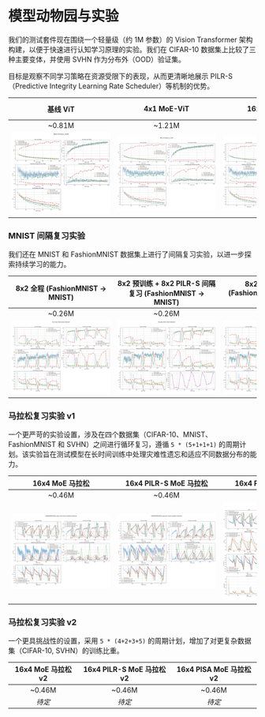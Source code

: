 # 模型动物园与实验

我们的测试套件现在围绕一个轻量级（约 1M 参数）的 Vision Transformer 架构构建，以便于快速进行认知学习原理的实验。我们在 CIFAR-10 数据集上比较了三种主要变体，并使用 SVHN 作为分布外（OOD）验证集。

目标是观察不同学习策略在资源受限下的表现，从而更清晰地展示 PILR-S（Predictive Integrity Learning Rate Scheduler）等机制的优势。

|   **基线 ViT**|   **4x1 MoE-ViT**|   **16x4 MoE-ViT**| **带有 3σ 学习的 16x4 PILR-S-MoE-ViT**   |
| :------: | :--------: | :--: | :---: |
|  ~0.81M   |~1.21M|~1.23M | ~1.23M   |
| <img src="output/ViT/img/legacy_img/20250626-BASE_ViT-Params_0.81M.png" style="max-width:200px;"> | <img src="output/ViT/img/legacy_img/20250626-MOE_4x1_ViT-Params_1.21M.png" style="max-width:200px;"> | <img src="output/ViT/img/legacy_img/20250626-MOE_16x4_ViT-Params_1.23M.png" style="max-width:200px;"> | <img src="output/ViT/img/legacy_img/20250626-GBP_MOE_ViT-Params_1.23M.png" style="max-width:200px;"> |

### MNIST 间隔复习实验

我们还在 MNIST 和 FashionMNIST 数据集上进行了间隔复习实验，以进一步探索持续学习的能力。

|  **8x2 全程 (FashionMNIST -> MNIST)**   |  **8x2 预训练 + 8x2 PILR-S 间隔复习 (FashionMNIST -> MNIST)**   |**8x2 PILR-S 全程 (FashionMNIST -> MNIST) (1.2σ)** |
| :-----: | :-----: | :-------: |
| ~0.26M  | ~0.26M  |  ~0.26M   |
| <img src="output/ViT/img/20250627-tiny-moe-mnist-mnist-rehearsal.png" style="max-width:200px;"> | <img src="output/ViT/img/20250627-tiny-gbp-mnist-mnist-rehearsal.png" style="max-width:200px;"> | <img src="output/ViT/img/20250627-tiny-gbp-2-mnist-mnist-rehearsal.png" style="max-width:200px;"> |

### 马拉松复习实验 v1

一个更严苛的实验设置，涉及在四个数据集（CIFAR-10、MNIST、FashionMNIST 和 SVHN）之间进行循环复习，遵循 `5 * (5+1+1+1)` 的周期计划。该实验旨在测试模型在长时间训练中处理灾难性遗忘和适应不同数据分布的能力。

| **16x4 MoE 马拉松** | **16x4 PILR-S MoE 马拉松** | **16x4 PISA MoE 马拉松** |
| :--:| :--:| :--:|
| ~0.46M | ~0.46M | ~0.46M |
| <img src="output/ViT/img/20250628T053559_large-moe-mnist-marathon-rehearsal-Metrics.png" style="max-width:200px;"> | <img src="output/ViT/img/20250628T044505_large-pilr-mnist-marathon-rehearsal-Metrics.png" style="max-width:200px;"> | <img src="output/ViT/img/20250628T070228-marathon_v1-large_pisa_mnist-Metrics.png" style="max-width:200px;"> |

### 马拉松复习实验 v2

一个更具挑战性的设置，采用 `5 * (4+2+3+5)` 的周期计划，增加了对更复杂数据集（CIFAR-10, SVHN）的训练比重。

| **16x4 MoE 马拉松 v2** | **16x4 PILR-S MoE 马拉松 v2** | **16x4 PISA MoE 马拉松 v2** |
| :--:| :--:| :--:|
| ~0.46M | ~0.46M | ~0.46M |
| *待定* | *待定* | *待定* |
